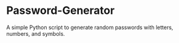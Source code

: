 # Password-Generator
A simple Python script to generate random passwords with letters, numbers, and symbols.
